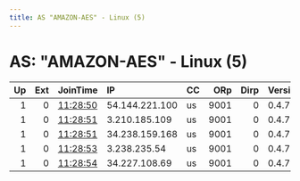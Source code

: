 ```yaml
---
title: AS "AMAZON-AES" - Linux (5)
---
```


# AS: "AMAZON-AES" - Linux (5)

|   Up |   Ext | JoinTime                                                                                              | IP             | CC   |   ORp |   Dirp | Version   | Contact   | Nickname      |   eFamMembers |
|-----:|------:|:------------------------------------------------------------------------------------------------------|:---------------|:-----|------:|-------:|:----------|:----------|:--------------|--------------:|
|    1 |     0 | [11:28:50](https://nusenu.github.io/OrNetStats/w/relay/4184EB80F4016BF3435CF31A7229EB7352364BDA.html) | 54.144.221.100 | us   |  9001 |      0 | 0.4.7.12  | None      | awsAlpineTor2 |             1 |
|    1 |     0 | [11:28:51](https://nusenu.github.io/OrNetStats/w/relay/106331DE8BD9BB8561A3F735AF52D3F76BF7BF7C.html) | 3.210.185.109  | us   |  9001 |      0 | 0.4.7.12  | None      | awsAlpineTor0 |             1 |
|    1 |     0 | [11:28:51](https://nusenu.github.io/OrNetStats/w/relay/61FF25679B5184292F5ADDA22AFB5B258F647186.html) | 34.238.159.168 | us   |  9001 |      0 | 0.4.7.12  | None      | awsAlpineTor3 |             1 |
|    1 |     0 | [11:28:53](https://nusenu.github.io/OrNetStats/w/relay/A88883C90752F8F09732FDEAF0E007FE2E5683DF.html) | 3.238.235.54   | us   |  9001 |      0 | 0.4.7.12  | None      | awsAlpineTor4 |             1 |
|    1 |     0 | [11:28:54](https://nusenu.github.io/OrNetStats/w/relay/A123C3B6DDD8BC2EA6D91F1BED25A9004FA7ACEF.html) | 34.227.108.69  | us   |  9001 |      0 | 0.4.7.12  | None      | awsAlpineTor1 |             1 |
